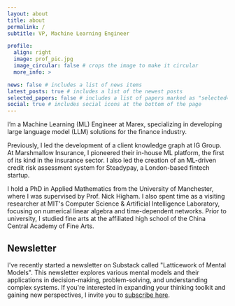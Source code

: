 ```yaml
---
layout: about
title: about
permalink: /
subtitle: VP, Machine Learning Engineer

profile:
  align: right
  image: prof_pic.jpg
  image_circular: false # crops the image to make it circular
  more_info: >

news: false # includes a list of news items
latest_posts: true # includes a list of the newest posts
selected_papers: false # includes a list of papers marked as "selected={true}"
social: true # includes social icons at the bottom of the page
---
```


I’m a Machine Learning (ML) Engineer at Marex, specializing in developing large language model (LLM) solutions for the finance industry.

Previously, I led the development of a client knowledge graph at IG Group. At Marshmallow Insurance, I pioneered their in-house ML platform, the first of its kind in the insurance sector. I also led the creation of an ML-driven credit risk assessment system for Steadypay, a London-based fintech startup.

I hold a PhD in Applied Mathematics from the University of Manchester, where I was supervised by Prof. Nick Higham. I also spent time as a visiting researcher at MIT's Computer Science & Artificial Intelligence Laboratory, focusing on numerical linear algebra and time-dependent networks. Prior to university, I studied fine arts at the affiliated high school of the China Central Academy of Fine Arts.

## Newsletter

I've recently started a newsletter on Substack called "Latticework of Mental Models". This newsletter explores various mental models and their applications in decision-making, problem-solving, and understanding complex systems. If you're interested in expanding your thinking toolkit and gaining new perspectives, I invite you to [subscribe here](https://latticeworkofmodels.substack.com/).
